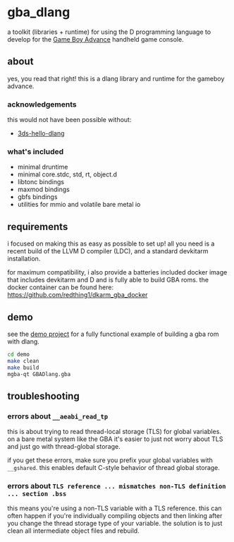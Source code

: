 
# gba_dlang

a toolkit (libraries + runtime) for using the D programming language to develop for the [Game Boy Advance](https://en.wikipedia.org/wiki/Game_Boy_Advance) handheld game console.

## about
yes, you read that right! this is a dlang library and runtime for the gameboy advance.

### acknowledgements

this would not have been possible without:
- [3ds-hello-dlang](https://github.com/TheGag96/3ds-hello-dlang/)

### what's included
- minimal druntime
- minimal core.stdc, std, rt, object.d
- libtonc bindings
- maxmod bindings
- gbfs bindings
- utilities for mmio and volatile bare metal io

## requirements

i focused on making this as easy as possible to set up!
all you need is a recent build of the LLVM D compiler (LDC), and a standard devkitarm installation.

for maximum compatibility, i also provide a batteries included docker image that includes devkitarm and D and is fully able to build GBA roms.
the docker container can be found here: https://github.com/redthing1/dkarm_gba_docker

## demo
see the [demo project](demo/) for a fully functional example of building a gba rom with dlang.

```sh
cd demo
make clean
make build
mgba-qt GBADlang.gba
```

## troubleshooting

### errors about `__aeabi_read_tp`

this is about trying to read thread-local storage (TLS) for global variables. on a bare metal system like the GBA it's easier to just not worry about TLS and just go with thread-global storage.

if you get these errors, make sure you prefix your global variables with `__gshared`. this enables default C-style behavior of thread global storage.

### errors about `TLS reference ... mismatches non-TLS definition ... section .bss`

this means you're using a non-TLS variable with a TLS reference. this can often happen if you're individually compiling objects and then linking after you change the thread storage type of your variable. the solution is to just clean all intermediate object files and rebuild.
